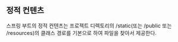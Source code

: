 ## 정적 컨텐츠
스프링 부트의 정적 컨텐츠는 프로젝트 디렉토리의 /static(또는 /public 또는 /resources)의 클래스 경로를 기본으로 하여 파일을 찾아서 제공한다.

